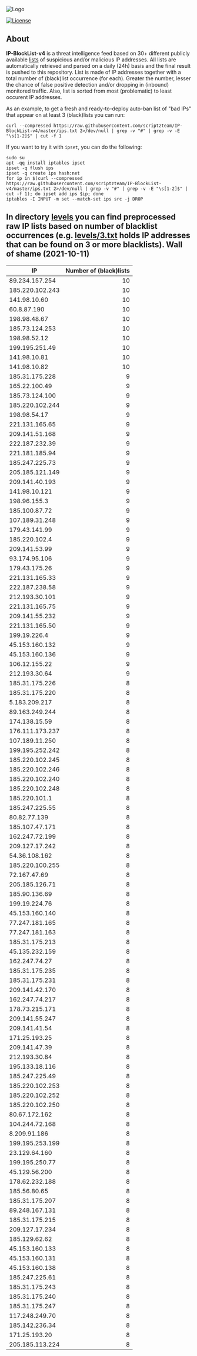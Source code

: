 ![Logo](https://i.imgur.com/PyKLAe7.png)

[![License](https://img.shields.io/badge/license-The_Unlicense-red.svg)](https://unlicense.org/)

About
----

**IP-BlockList-v4** is a threat intelligence feed based on 30+ different publicly available [lists](https://github.com/stamparm/maltrail) of suspicious and/or malicious IP addresses. All lists are automatically retrieved and parsed on a daily (24h) basis and the final result is pushed to this repository. List is made of IP addresses together with a total number of (black)list occurrence (for each). Greater the number, lesser the chance of false positive detection and/or dropping in (inbound) monitored traffic. Also, list is sorted from most (problematic) to least occurent IP addresses.

As an example, to get a fresh and ready-to-deploy auto-ban list of "bad IPs" that appear on at least 3 (black)lists you can run:

```
curl --compressed https://raw.githubusercontent.com/scriptzteam/IP-BlockList-v4/master/ips.txt 2>/dev/null | grep -v "#" | grep -v -E "\s[1-2]$" | cut -f 1
```

If you want to try it with `ipset`, you can do the following:

```
sudo su
apt -qq install iptables ipset
ipset -q flush ips
ipset -q create ips hash:net
for ip in $(curl --compressed https://raw.githubusercontent.com/scriptzteam/IP-BlockList-v4/master/ips.txt 2>/dev/null | grep -v "#" | grep -v -E "\s[1-2]$" | cut -f 1); do ipset add ips $ip; done
iptables -I INPUT -m set --match-set ips src -j DROP
```

In directory [levels](levels) you can find preprocessed raw IP lists based on number of blacklist occurrences (e.g. [levels/3.txt](levels/3.txt) holds IP addresses that can be found on 3 or more blacklists).
Wall of shame (2021-10-11)
----

|IP|Number of (black)lists|
|---|--:|
89.234.157.254|10
185.220.102.243|10
141.98.10.60|10
60.8.87.190|10
198.98.48.67|10
185.73.124.253|10
198.98.52.12|10
199.195.251.49|10
141.98.10.81|10
141.98.10.82|10
185.31.175.228|9
165.22.100.49|9
185.73.124.100|9
185.220.102.244|9
198.98.54.17|9
221.131.165.65|9
209.141.51.168|9
222.187.232.39|9
221.181.185.94|9
185.247.225.73|9
205.185.121.149|9
209.141.40.193|9
141.98.10.121|9
198.96.155.3|9
185.100.87.72|9
107.189.31.248|9
179.43.141.99|9
185.220.102.4|9
209.141.53.99|9
93.174.95.106|9
179.43.175.26|9
221.131.165.33|9
222.187.238.58|9
212.193.30.101|9
221.131.165.75|9
209.141.55.232|9
221.131.165.50|9
199.19.226.4|9
45.153.160.132|9
45.153.160.136|9
106.12.155.22|9
212.193.30.64|9
185.31.175.226|8
185.31.175.220|8
5.183.209.217|8
89.163.249.244|8
174.138.15.59|8
176.111.173.237|8
107.189.11.250|8
199.195.252.242|8
185.220.102.245|8
185.220.102.246|8
185.220.102.240|8
185.220.102.248|8
185.220.101.1|8
185.247.225.55|8
80.82.77.139|8
185.107.47.171|8
162.247.72.199|8
209.127.17.242|8
54.36.108.162|8
185.220.100.255|8
72.167.47.69|8
205.185.126.71|8
185.90.136.69|8
199.19.224.76|8
45.153.160.140|8
77.247.181.165|8
77.247.181.163|8
185.31.175.213|8
45.135.232.159|8
162.247.74.27|8
185.31.175.235|8
185.31.175.231|8
209.141.42.170|8
162.247.74.217|8
178.73.215.171|8
209.141.55.247|8
209.141.41.54|8
171.25.193.25|8
209.141.47.39|8
212.193.30.84|8
195.133.18.116|8
185.247.225.49|8
185.220.102.253|8
185.220.102.252|8
185.220.102.250|8
80.67.172.162|8
104.244.72.168|8
8.209.91.186|8
199.195.253.199|8
23.129.64.160|8
199.195.250.77|8
45.129.56.200|8
178.62.232.188|8
185.56.80.65|8
185.31.175.207|8
89.248.167.131|8
185.31.175.215|8
209.127.17.234|8
185.129.62.62|8
45.153.160.133|8
45.153.160.131|8
45.153.160.138|8
185.247.225.61|8
185.31.175.243|8
185.31.175.240|8
185.31.175.247|8
117.248.249.70|8
185.142.236.34|8
171.25.193.20|8
205.185.113.224|8
